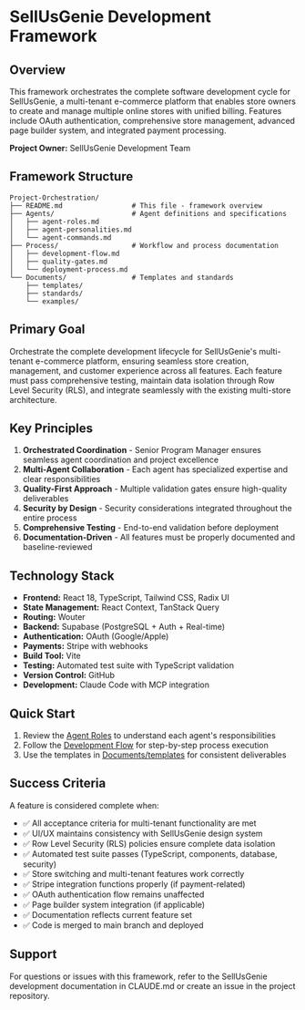 # SellUsGenie Development Framework

## Overview

This framework orchestrates the complete software development cycle for SellUsGenie, a multi-tenant e-commerce platform that enables store owners to create and manage multiple online stores with unified billing. Features include OAuth authentication, comprehensive store management, advanced page builder system, and integrated payment processing.

**Project Owner:** SellUsGenie Development Team

## Framework Structure

```
Project-Orchestration/
├── README.md                 # This file - framework overview
├── Agents/                   # Agent definitions and specifications
│   ├── agent-roles.md
│   ├── agent-personalities.md
│   └── agent-commands.md
├── Process/                  # Workflow and process documentation
│   ├── development-flow.md
│   ├── quality-gates.md
│   └── deployment-process.md
└── Documents/                # Templates and standards
    ├── templates/
    ├── standards/
    └── examples/
```

## Primary Goal

Orchestrate the complete development lifecycle for SellUsGenie's multi-tenant e-commerce platform, ensuring seamless store creation, management, and customer experience across all features. Each feature must pass comprehensive testing, maintain data isolation through Row Level Security (RLS), and integrate seamlessly with the existing multi-store architecture.

## Key Principles

1. **Orchestrated Coordination** - Senior Program Manager ensures seamless agent coordination and project excellence
2. **Multi-Agent Collaboration** - Each agent has specialized expertise and clear responsibilities  
3. **Quality-First Approach** - Multiple validation gates ensure high-quality deliverables
4. **Security by Design** - Security considerations integrated throughout the entire process
5. **Comprehensive Testing** - End-to-end validation before deployment
6. **Documentation-Driven** - All features must be properly documented and baseline-reviewed

## Technology Stack

- **Frontend:** React 18, TypeScript, Tailwind CSS, Radix UI
- **State Management:** React Context, TanStack Query
- **Routing:** Wouter
- **Backend:** Supabase (PostgreSQL + Auth + Real-time)
- **Authentication:** OAuth (Google/Apple)
- **Payments:** Stripe with webhooks
- **Build Tool:** Vite
- **Testing:** Automated test suite with TypeScript validation
- **Version Control:** GitHub
- **Development:** Claude Code with MCP integration

## Quick Start

1. Review the [Agent Roles](./Agents/agent-roles.md) to understand each agent's responsibilities
2. Follow the [Development Flow](./Process/development-flow.md) for step-by-step process execution
3. Use the templates in [Documents/templates](./Documents/templates/) for consistent deliverables

## Success Criteria

A feature is considered complete when:
- ✅ All acceptance criteria for multi-tenant functionality are met
- ✅ UI/UX maintains consistency with SellUsGenie design system
- ✅ Row Level Security (RLS) policies ensure complete data isolation
- ✅ Automated test suite passes (TypeScript, components, database, security)
- ✅ Store switching and multi-tenant features work correctly
- ✅ Stripe integration functions properly (if payment-related)
- ✅ OAuth authentication flow remains unaffected
- ✅ Page builder system integration (if applicable)
- ✅ Documentation reflects current feature set
- ✅ Code is merged to main branch and deployed

## Support

For questions or issues with this framework, refer to the SellUsGenie development documentation in CLAUDE.md or create an issue in the project repository.